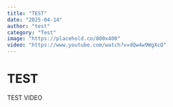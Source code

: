 ```yaml
---
title: "TEST"
date: "2025-04-14"
author: "test"
category: "Test"
image: "https://placehold.co/800x400"
video: "https://www.youtube.com/watch?v=dQw4w9WgXcQ"
---
```


# TEST

TEST VIDEO
